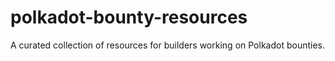 # polkadot-bounty-resources
A curated collection of resources for builders working on Polkadot bounties.
